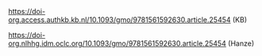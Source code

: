 

https://doi-org.access.authkb.kb.nl/10.1093/gmo/9781561592630.article.25454 (KB)

https://doi-org.nlhhg.idm.oclc.org/10.1093/gmo/9781561592630.article.25454 (Hanze)